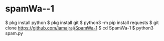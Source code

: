 # spamWa--1
$ pkg install python $ pkg install git $ python3 -m pip install requests $ git clone https://github.com/iamajraj/SpamWa-1 $ cd SpamWa-1 $ python3 spam.py
